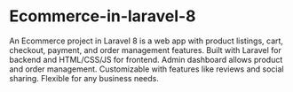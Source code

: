 # Ecommerce-in-laravel-8
An Ecommerce project in Laravel 8 is a web app with product listings, cart, checkout, payment, and order management features. Built with Laravel for backend and HTML/CSS/JS for frontend. Admin dashboard allows product and order management. Customizable with features like reviews and social sharing. Flexible for any business needs.
